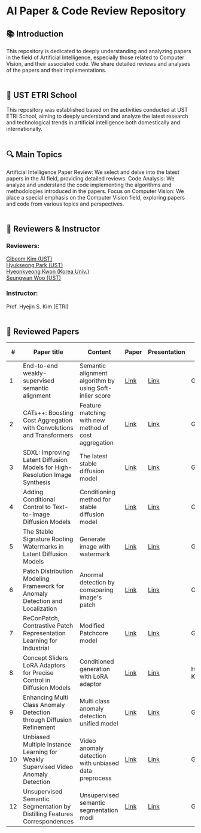 # AI Paper & Code Review Repository  

## 📚 Introduction  

This repository is dedicated to deeply understanding and analyzing papers in the field of Artificial Intelligence, especially those related to Computer Vision, and their associated code. We share detailed reviews and analyses of the papers and their implementations.
<br/><br/>

## 🏫 UST ETRI School

This repository was established based on the activities conducted at UST ETRI School, aiming to deeply understand and analyze the latest research and technological trends in artificial intelligence both domestically and internationally.
<br/><br/>

## 🔍 Main Topics

Artificial Intelligence Paper Review: We select and delve into the latest papers in the AI field, providing detailed reviews.
Code Analysis: We analyze and understand the code implementing the algorithms and methodologies introduced in the papers.
Focus on Computer Vision: We place a special emphasis on the Computer Vision field, exploring papers and code from various topics and perspectives.
<br/><br/>

## 📌 Reviewers & Instructor

### Reviewers: 
[Gibeom Kim (UST)](https://github.com/chroion)
<br/>
[Hyukseong Park (UST)](https://github.com/phsok10) 
<br/>
[Hyeonkyeong Kwon (Korea Univ.)](https://github.com/K-julius)
<br/>
[Seungwan Woo (UST)](https://github.com/SeungwanWoo-git)
<br/>

### Instructor: 
Prof. Hyejin S. Kim (ETRI) 
<br/><br/>

## 📖 Reviewed Papers
|#|Paper title|Content|Paper|Presentation|Reviewer|Present date|
|---|---|---|---|---|---|---|
|1|End-to-end weakly-supervised semantic alignment|Semantic alignment algorithm by using Soft-inlier score|[Link](https://github.com/chroion/paper-review/blob/main/End-to-end%20weakly-supervised%20semantic%20alignment/1712.06861.pdf)|[Link](https://github.com/chroion/paper-review/blob/main/End-to-end%20weakly-supervised%20semantic%20alignment/End-to-end%20weakly-supervised%20semantic%20alignment.pptx)|Gibeom Kim|-|
|2|CATs++: Boosting Cost Aggregation with Convolutions and Transformers|Feature matching with new method of cost aggregation|[Link](https://github.com/chroion/paper-review/blob/main/CATs%2B%2B%20Boosting%20Cost%20Aggregation%20with%20Convolutions%20and%20Transformers/2202.06817v2.pdf)|[Link](https://github.com/chroion/paper-review/blob/main/CATs%2B%2B%20Boosting%20Cost%20Aggregation%20with%20Convolutions%20and%20Transformers/CATs%2B%2B%20Boosting%20Cost%20Aggregation%20with%20Convolutions%20and%20Transformers.pptx)|Gibeom Kim|-|
|3|SDXL: Improving Latent Diffusion Models for High-Resolution Image Synthesis|The latest stable diffusion model|[Link](https://github.com/chroion/paper-review/blob/main/SDXL%2C%20Improving%20Latent%20Diffusion%20Models%20for%20High-Resolution%20Image%20Synthesis/2307.01952.pdf)|[Link](https://github.com/chroion/paper-review/blob/main/SDXL%2C%20Improving%20Latent%20Diffusion%20Models%20for%20High-Resolution%20Image%20Synthesis/SDXL%2C%20Improving%20Latent%20Diffusion%20Models%20for%20High-Resolution%20Image%20Synthesis.pptx)|Gibeom Kim|-|
|4|Adding Conditional Control to Text-to-Image Diffusion Models|Conditioning method for stable diffusion model|[Link](https://github.com/chroion/paper-review/blob/main/Adding%20Conditional%20Control%20to%20Text-to-Image%20Diffusion%20Models/2302.05543.pdf)|[Link](https://github.com/chroion/paper-review/blob/main/Adding%20Conditional%20Control%20to%20Text-to-Image%20Diffusion%20Models/Adding%20Conditional%20Control%20to%20Text-to-Image%20Diffusion%20Models.pptx)|Gibeom Kim|-|
|5|The Stable Signature Rooting Watermarks in Latent Diffusion Models|Generate image with watermark|[Link](https://github.com/chroion/paper-review/blob/main/The%20Stable%20Signature%20Rooting%20Watermarks%20in%20Latent%20Diffusion%20Models/2303.15435.pdf)|[Link](https://github.com/chroion/paper-review/blob/main/The%20Stable%20Signature%20Rooting%20Watermarks%20in%20Latent%20Diffusion%20Models/Rooting%20Watermarks%20in%20Latent%20Diffusion%20Models.pptx)|Gibeom Kim|-|
|6|Patch Distribution Modeling Framework for Anomaly Detection and Localization|Anormal detection by comaparing image's patch|[Link](https://github.com/chroion/paper-review/blob/main/Patch%20Distribution%20Modeling%20Framework%20for%20Anomaly%20Detection%20and%20Localization/2011.08785.pdf)|[Link](https://github.com/chroion/paper-review/blob/main/Patch%20Distribution%20Modeling%20Framework%20for%20Anomaly%20Detection%20and%20Localization/Patch%20Distribution%20Modeling%20Framework%20for%20Anomaly%20Detection%20and%20Localization.pptx)|Gibeom Kim|-|
|7|ReConPatch, Contrastive Patch Representation Learning for Industrial|Modified Patchcore model|[Link](https://github.com/chroion/paper-review/blob/main/ReConPatch%2C%20Contrastive%20Patch%20Representation%20Learning%20for%20Industrial/2305.16713.pdf)|[Link](https://github.com/chroion/paper-review/blob/main/ReConPatch%2C%20Contrastive%20Patch%20Representation%20Learning%20for%20Industrial/ReConPatch%2C%20Contrastive%20Patch%20Representation%20Learning%20for%20Industrial.pptx)|Gibeom Kim|-|
|8|Concept Sliders LoRA Adaptors for Precise Control in Diffusion Models|Conditioned generation with LoRA adaptor|[Link](https://github.com/chroion/paper-review/blob/main/Concept%20Sliders%20LoRA%20Adaptors%20for%20Precise%20Control%20in%20Diffusion%20Models/Concept%20Sliders%20LoRA%20Adaptors%20for%20Precise%20Control%20in%20Diffusion%20Models.pdf)|[Link](https://github.com/chroion/paper-review/blob/main/Concept%20Sliders%20LoRA%20Adaptors%20for%20Precise%20Control%20in%20Diffusion%20Models/Concept_Sliders_%EA%B6%8C%ED%98%84%EA%B2%BD.pptx)|Hyeonkyeong Kwon|-|
|9|Enhancing Multi Class Anomaly Detection through Diffusion Refinement|Multi class anomaly detection unified model|[Link](https://github.com/chroion/paper-review/blob/main/Enhancing%20Multi%20Class%20Anomaly%20Detection%20through%20Diffusion%20Refinement/13725_enhancing_multi_class_anomaly_.pdf)|[Link](https://github.com/chroion/paper-review/blob/main/Enhancing%20Multi%20Class%20Anomaly%20Detection%20through%20Diffusion%20Refinement/Enhancing%20Multi%20Class%20Anomaly%20Detection%20through%20Diffusion%20Refinement.pptx)|Gibeom Kim|03/05/24|
|10|Unbiased Multiple Instance Learning for Weakly Supervised Video Anomaly Detection|Video anomaly detection with unbiased data preprocess|[Link](https://github.com/chroion/paper-review/blob/main/Unbiased%20Multiple%20Instance%20Learning%20for%20Weakly%20Supervised%20Video%20Anomaly%20Detection/2303.12369.pdf)|[Link](https://github.com/chroion/paper-review/blob/main/Unbiased%20Multiple%20Instance%20Learning%20for%20Weakly%20Supervised%20Video%20Anomaly%20Detection/Unbiased%20Multiple%20Instance%20Learning%20for%20Weakly%20Supervised%20Video%20Anomaly%20Detection.pptx)|Gibeom Kim|04/02/24|
|12|Unsupervised Semantic Segmentation by Distilling Features Correspondences|Unsupervised semantic segmentation modl|[Link](https://github.com/chroion/paper-review/blob/main/STEGO%2C%20UNSUPERVISED%20SEMANTIC%20SEGMENTATION%20BY%20DISTILLING%20FEATURE%20CORRESPONDENCES/2203.08414v1.pdf)|[Link](https://github.com/chroion/paper-review/blob/main/STEGO%2C%20UNSUPERVISED%20SEMANTIC%20SEGMENTATION%20BY%20DISTILLING%20FEATURE%20CORRESPONDENCES/UNSUPERVISED%20SEMANTIC%20SEGMENTATION%20BY%20DISTILLING%20FEATURE%20CORRESPONDENCES.pptx)|Gibeom Kim|05/07/24|



